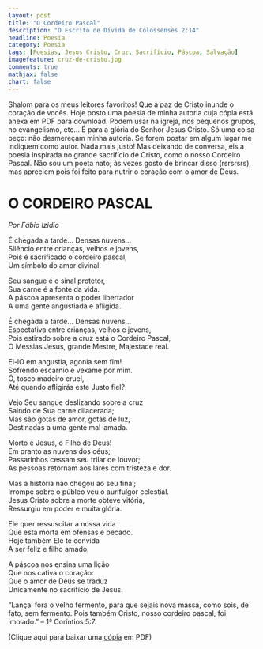 ```yaml
---
layout: post
title: "O Cordeiro Pascal"
description: "O Escrito de Dívida de Colossenses 2:14"
headline: Poesia
category: Poesia
tags: [Poesias, Jesus Cristo, Cruz, Sacrifício, Páscoa, Salvação]
imagefeature: cruz-de-cristo.jpg
comments: true
mathjax: false
chart: false
---
```


Shalom para os meus leitores favoritos! Que a paz de Cristo inunde o coração de vocês. Hoje posto uma poesia de minha autoria cuja cópia está anexa em PDF para download. Podem usar na igreja, nos pequenos grupos, no evangelismo, etc… É para a glória do Senhor Jesus Cristo. Só uma coisa peço: não desmereçam minha autoria. Se forem postar em algum lugar me indiquem como autor. Nada mais justo! Mas deixando de conversa, eis a poesia inspirada no grande sacrifício de Cristo, como o nosso Cordeiro Pascal. Não sou um poeta nato; às vezes gosto de brincar disso (rsrsrsrs), mas apreciem pois foi feito para nutrir o coração com o amor de Deus.

# O CORDEIRO PASCAL

*Por Fábio Izidio*

É chegada a tarde... Densas nuvens... <br/>
Silêncio entre crianças, velhos e jovens,<br/>
Pois é sacrificado o cordeiro pascal,<br/>
Um símbolo do amor divinal.

Seu sangue é o sinal protetor,<br/>
Sua carne é a fonte da vida.<br/>
A páscoa apresenta o poder libertador<br/>
A uma gente angustiada e afligida.

É chegada a tarde... Densas nuvens...<br/>
Espectativa entre crianças, velhos e jovens,<br/>
Pois estirado sobre a cruz está o Cordeiro Pascal,<br/>
O Messias Jesus, grande Mestre, Majestade real.

Ei-lO em angustia, agonia sem fim!<br/>
Sofrendo escárnio e vexame por mim.<br/>
Ó, tosco madeiro cruel,<br/>
Até quando afligirás este Justo fiel?

Vejo Seu sangue deslizando sobre a cruz<br/>
Saindo de Sua carne dilacerada;<br/>
Mas são gotas de amor, gotas de luz,<br/>
Destinadas a uma gente mal-amada.

Morto é Jesus, o Filho de Deus!<br/>
Em pranto as nuvens dos céus;<br/>
Passarinhos cessam seu trilar de louvor;<br/>
As pessoas retornam aos lares com tristeza e dor.

Mas a história não chegou ao seu final;<br/>
Irrompe sobre o públeo veu o aurifulgor celestial.<br/>
Jesus Cristo sobre a morte obteve vitória,<br/>
Ressurgiu em poder e muita glória.

Ele quer ressuscitar a nossa vida<br/>
Que está morta em ofensas e pecado.<br/>
Hoje também Ele te convida<br/>
A ser feliz e filho amado.

A páscoa nos ensina uma lição<br/>
Que nos cativa o coração:<br/>
Que o amor de Deus se traduz<br/>
Unicamente no sacrifício de Jesus.

“Lançai fora o velho fermento, para que sejais nova massa, como sois, de fato, sem fermento. Pois também Cristo, nosso cordeiro pascal, foi imolado.” – 1ª Coríntios 5:7.

(Clique aqui para baixar uma [cópia](https://drive.google.com/file/d/0B_7PJbOFbVR7R281MXU5SkFqMGM/view?usp=sharing) em PDF)

